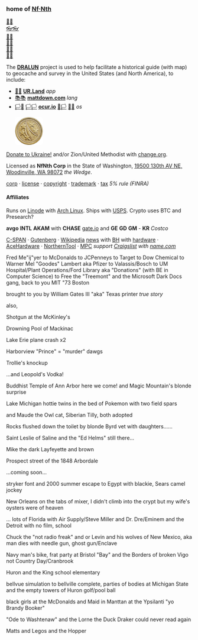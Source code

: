 
### home of [Nf·Nth](https://github.com/nfnth)

[🙂🙂](https://xn--938ha.ws)<br/>
[👓👓](http://xn--4p8ha.ws)<br/>
[🧤🧤](http://xn--uv9ha.ws)<br/>
[👖👖](http://xn--7p8ha.ws)<br/>
[🧦🧦](http://xn--wv9ha.ws)<br/>
[👟👟](http://xn--hq8ha.ws)

The **[DRALUN](https://dralun.com)** project is used to help facilitate a historical guide (with map) to geocache and survey in the United States (and North America), to include:

- [🌳🌳](https://xn--wh8ha.ws) **[UR.Land](https://ur.land)** *app*
- [📚📚](https://xn--zt8ha.ws) **[mattdown.com](https://mattdown.com)** *lang*
- [🏳🏴](https://xn--en8hc.ws) [🏳🏳](https://xn--en8ha.ws) **[ocur.io](https://ocur.io)** [🏴🏳](https://xn--en8hb.ws) [🏴🏴](https://xn--fn8ha.ws) *os*

<a href="https://buy.stripe.com/5kA4hL5NB6Qv7Ty5kk" target="_blank"><img style="margin-left:24px; width:75px; border-radius:5px;" src="res/img/coin.jpg" alt="Purchase NfNth Collectible" /></a>

[Donate to Ukraine!](https://engine.presearch.org/search?q=donate+to+ukraine) and/or Zion/United Methodist with [change.org](https://www.change.org/).

Licensed as **NfNth Corp** in the State of Washington, [19500 130th AV NE, Woodinville, WA 98072](https://www.mapbox.com) *the Wedge*.

[corp](https://ccfs.sos.wa.gov/#/Dashboard) · [license](https://secure.dor.wa.gov/) · [copyright](https://eco.copyright.gov) · [trademark](https://www.uspto.gov/) · [tax](https://blue.kingcounty.com/Assessor/eRealProperty/Dashboard.aspx?ParcelNbr=1428900123) *5% rule (FINRA)*

#### Affiliates

Runs on [Linode](https://cloud.linode.com) with [Arch Linux](https://archlinux.org). Ships with [USPS](https://www.usps.com/business/web-tools-apis/documentation-updates.htm). Crypto uses BTC and Presearch?

**avgo** **INTL** **AKAM** with **CHASE** [gate.io](https://gate.io) and **GE** **GD** **GM** - **KR** *Costco*

[C-SPAN](https://www.c-span.org) · [Gutenberg](http://www.gutenberg.org) · [Wikipedia](https://www.wikipedia.org/wiki/Special:Random) [news](https://wikipedia.org/wiki/Main_Page) with [BH](https://www.bhphotovideo.com/) with [hardware](https://www.made-in-china.com/products-search/hot-china-products/Intel_Tablet.html) · [AceHardware](https://www.acehardware.com/) · [NorthernTool](https://www.northerntool.com/) · [MPC](https://www.makeplayingcards.com) *support [Craigslist](https://craigslist.com) with [name.com](https://name.com)*

Fred Me"ij"yer to McDonalds to JCPenneys to Target to Dow Chemical to Warner Mel "Goodes" Lambert aka Pfizer to Valassis/Bosch to UM Hospital/Plant Operations/Ford Library aka "Donations" (with BE in Computer Science) to Free the "Treemont" and the Microsoft Dark Docs gang, back to you MIT "73 Boston

brought to you by William Gates III "aka" Texas printer *true story*

also,

Shotgun at the McKinley's

Drowning Pool of Mackinac

Lake Erie plane crash x2

Harborview "Prince" = "murder" dawgs

Trollie's knockup

...and Leopold's Vodka!

Buddhist Temple of Ann Arbor here we come! and Magic Mountain's blonde surprise

Lake Michigan hottie twins in the bed of Pokemon with two field spars

and Maude the Owl cat, Siberian Tilly, both adopted

Rocks flushed down the toilet by blonde Byrd vet with daughters......

Saint Leslie of Saline and the "Ed Helms" still there...

Mike the dark Layfeyette and brown

Prospect street of the 1848 Arbordale 

...coming soon...

stryker font and 2000 summer escape to Egypt with blackie, Sears camel jockey

New Orleans on the tabs of mixer, I didn't climb into the crypt but my wife's oysters were of heaven

... lots of Florida with Air Supply/Steve Miller and Dr. Dre/Eminem and the Detroit with no film, school

Chuck the "not radio freak" and or Levin and his wolves of New Mexico, aka man dies with needle gun, ghost gun/Enclave

Navy man's bike, frat party at Bristol "Bay" and the Borders of broken Vigo not Country Day/Cranbrook

Huron and the King school elementary

bellvue simulation to bellville complete, parties of bodies at Michigan State and the empty towers of Huron golf/pool ball

black girls at the McDonalds and Maid in Manttan at the Ypsilanti "yo Brandy Booker"

"Ode to Washtenaw" and the Lorne the Duck Draker could never read again

Matts and Legos and the Hopper 


